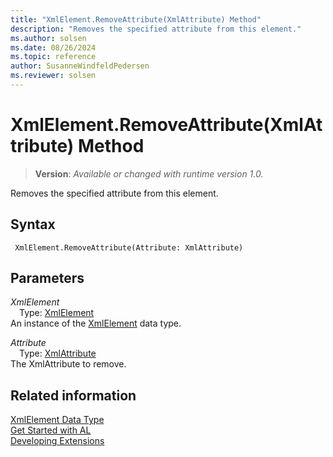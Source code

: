 ```yaml
---
title: "XmlElement.RemoveAttribute(XmlAttribute) Method"
description: "Removes the specified attribute from this element."
ms.author: solsen
ms.date: 08/26/2024
ms.topic: reference
author: SusanneWindfeldPedersen
ms.reviewer: solsen
---
```

[//]: # (START>DO_NOT_EDIT)
[//]: # (IMPORTANT:Do not edit any of the content between here and the END>DO_NOT_EDIT.)
[//]: # (Any modifications should be made in the .xml files in the ModernDev repo.)
# XmlElement.RemoveAttribute(XmlAttribute) Method
> **Version**: _Available or changed with runtime version 1.0._

Removes the specified attribute from this element.


## Syntax
```AL
 XmlElement.RemoveAttribute(Attribute: XmlAttribute)
```
## Parameters
*XmlElement*  
&emsp;Type: [XmlElement](xmlelement-data-type.md)  
An instance of the [XmlElement](xmlelement-data-type.md) data type.  

*Attribute*  
&emsp;Type: [XmlAttribute](../xmlattribute/xmlattribute-data-type.md)  
The XmlAttribute to remove.  



[//]: # (IMPORTANT: END>DO_NOT_EDIT)
## Related information
[XmlElement Data Type](xmlelement-data-type.md)  
[Get Started with AL](../../devenv-get-started.md)  
[Developing Extensions](../../devenv-dev-overview.md)